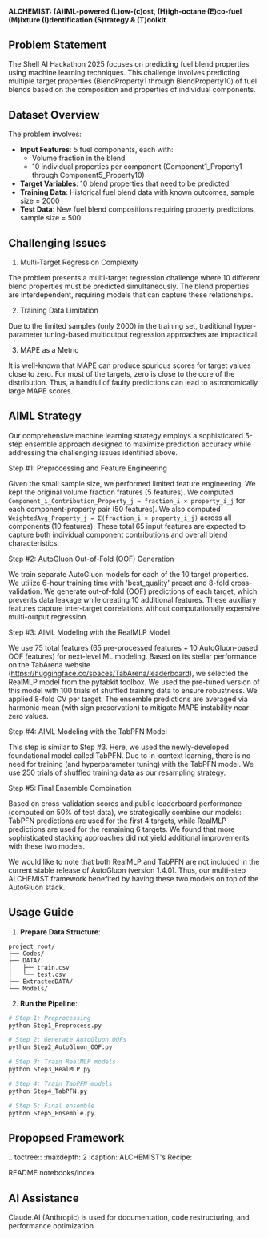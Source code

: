 #### ALCHEMIST: (A)IML-powered (L)ow-(c)ost, (H)igh-octane (E)co-fuel (M)ixture (I)dentification (S)trategy & (T)oolkit

Problem Statement
-----------------

The Shell AI Hackathon 2025 focuses on predicting fuel blend properties using machine learning techniques. This challenge involves predicting multiple target properties (BlendProperty1 through BlendProperty10) of fuel blends based on the composition and properties of individual components.

Dataset Overview
-----------------

The problem involves:
- **Input Features**: 5 fuel components, each with:
  - Volume fraction in the blend
  - 10 individual properties per component (Component1\_Property1 through Component5\_Property10)
- **Target Variables**: 10 blend properties that need to be predicted
- **Training Data**: Historical fuel blend data with known outcomes, sample size = 2000
- **Test Data**: New fuel blend compositions requiring property predictions, sample size = 500

Challenging Issues
------------------

1. Multi-Target Regression Complexity

The problem presents a multi-target regression challenge where 10 different blend properties must be predicted simultaneously. The blend properties are interdependent, requiring models that can capture these relationships. 

2. Training Data Limitation

Due to the limited samples (only 2000) in the training set, traditional hyper-parameter tuning-based multioutput regression approaches are impractical.  

3. MAPE as a Metric

It is well-known that MAPE can produce spurious scores for target values close to zero. For most of the targets, zero is close to the core of the distribution. Thus, a handful of faulty predictions can lead to astronomically large MAPE scores.  

AIML Strategy
----------------

Our comprehensive machine learning strategy employs a sophisticated 5-step ensemble approach designed to maximize prediction accuracy while addressing the challenging issues identified above.

Step #1: Preprocessing and Feature Engineering

Given the small sample size, we performed limited feature engineering. We kept the original volume fraction fratures (5 features). We computed `Component_i_Contribution_Property_j = fraction_i × property_i_j` for each component-property pair (50 features). We also computed `WeightedAvg_Property_j = Σ(fraction_i × property_i_j)` across all components (10 features). These total 65 input features are expected to capture both individual component contributions and overall blend characteristics.

Step #2: AutoGluon Out-of-Fold (OOF) Generation

We train separate AutoGluon models for each of the 10 target properties. We utilize 6-hour training time with 'best_quality' preset and 8-fold cross-validation. We generate out-of-fold (OOF) predictions of each target, which prevents data leakage while creating 10 additional features. These auxiliary features capture inter-target correlations without computationally expensive multi-output regression.

Step #3: AIML Modeling with the RealMLP Model

We use 75 total features (65 pre-processed features + 10 AutoGluon-based OOF features) for next-level ML modeling. Based on its stellar performance on the TabArena website (https://huggingface.co/spaces/TabArena/leaderboard), we selected the RealMLP model from the pytabkit toolbox. We used the pre-tuned version of this model with 100 trials of shuffled training data to ensure robustness. We applied 8-fold CV per target. The ensemble predictions are averaged via harmonic mean (with sign preservation) to mitigate MAPE instability near zero values.

Step #4: AIML Modeling with the TabPFN Model

This step is similar to Step #3. Here, we used the newly-developed foundational model called TabPFN. Due to in-context learning, there is no need for training (and hyperparameter tuning) with the TabPFN model. We use 250 trials of shuffled training data as our resampling strategy.

Step #5: Final Ensemble Combination

Based on cross-validation scores and public leaderboard performance (computed on 50% of test data), we strategically combine our models: TabPFN predictions are used for the first 4 targets, while RealMLP predictions are used for the remaining 6 targets. We found that more sophisticated stacking approaches did not yield additional improvements with these two models.

We would like to note that both RealMLP and TabPFN are not included in the current stable release of AutoGluon (version 1.4.0). Thus, our multi-step ALCHEMIST framework benefited by having these two models on top of the AutoGluon stack.


Usage Guide
--------------

1. **Prepare Data Structure**:
```
project_root/
├── Codes/
├── DATA/
│   ├── train.csv
│   └── test.csv
├── ExtractedDATA/
└── Models/
```

2. **Run the Pipeline**:
```bash
# Step 1: Preprocessing
python Step1_Preprocess.py

# Step 2: Generate AutoGluon OOFs
python Step2_AutoGluon_OOF.py

# Step 3: Train RealMLP models
python Step3_RealMLP.py

# Step 4: Train TabPFN models
python Step4_TabPFN.py

# Step 5: Final ensemble
python Step5_Ensemble.py
```

Propopsed Framework
-------------------


.. toctree::
   :maxdepth: 2
   :caption: ALCHEMIST's Recipe:

   README
   notebooks/index

AI Assistance 
--------------

Claude.AI (Anthropic) is used for documentation, code restructuring, and performance optimization
